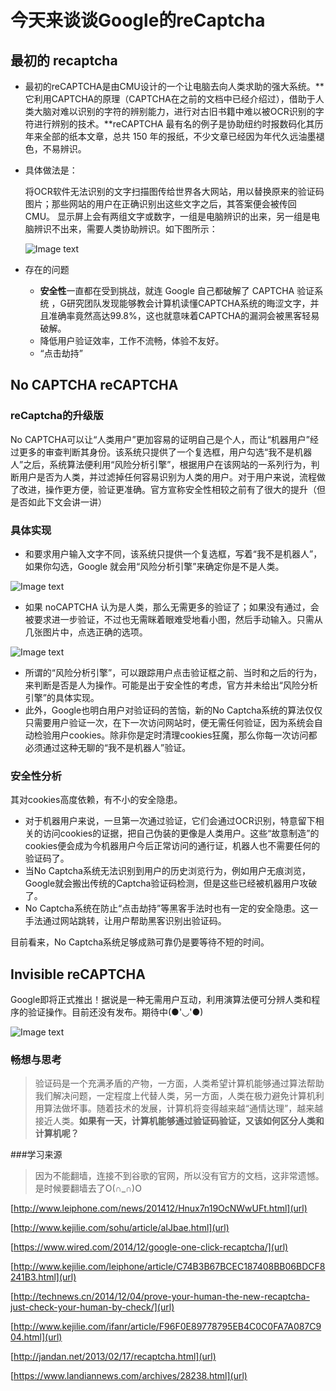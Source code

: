 # 今天来谈谈Google的reCaptcha

## 最初的 recaptcha

* 最初的reCAPTCHA是由CMU设计的一个让电脑去向人类求助的强大系统。**它利用CAPTCHA的原理（CAPTCHA在之前的文档中已经介绍过），借助于人类大脑对难以识别的字符的辨别能力，进行对古旧书籍中难以被OCR识别的字符进行辨别的技术。**reCAPTCHA 最有名的例子是协助纽约时报数码化其历年来全部的纸本文章，总共 150 年的报纸，不少文章已经因为年代久远油墨褪色，不易辨识。

* 具体做法是：
	
	将OCR软件无法识别的文字扫描图传给世界各大网站，用以替换原来的验证码图片；那些网站的用户在正确识别出这些文字之后，其答案便会被传回CMU。 显示屏上会有两组文字或数字，一组是电脑辨识的出来，另一组是电脑辨识不出来，需要人类协助辨识。如下图所示：
 
	![Image text](https://github.com/Zhaojytt/ns/blob/master/2016-2/zjy/img_folder/1.jpg)

* 存在的问题
	
	* **安全性**一直都在受到挑战，就连 Google 自己都破解了 CAPTCHA 验证系统 ，G研究团队发现能够教会计算机读懂CAPTCHA系统的晦涩文字，并且准确率竟然高达99.8%，这也就意味着CAPTCHA的漏洞会被黑客轻易破解。
	* 降低用户验证效率，工作不流畅，体验不友好。
	* “点击劫持”
	
## No CAPTCHA reCAPTCHA
### reCaptcha的升级版

No CAPTCHA可以让“人类用户”更加容易的证明自己是个人，而让“机器用户”经过更多的审查判断其身份。该系统只提供了一个复选框，用户勾选“我不是机器人”之后，系统算法便利用“风险分析引擎”，根据用户在该网站的一系列行为，判断用户是否为人类，并过滤掉任何容易识别为人类的用户。对于用户来说，流程做了改进，操作更方便，验证更准确。官方宣称安全性相较之前有了很大的提升（但是否如此下文会讲一讲）
	
### 具体实现

* 和要求用户输入文字不同，该系统只提供一个复选框，写着“我不是机器人”，如果你勾选，Google 就会用“风险分析引擎”来确定你是不是人类。	

![Image text](https://github.com/Zhaojytt/ns/blob/master/2016-2/zjy/img_folder/2.gif)

* 如果 noCAPTCHA 认为是人类，那么无需更多的验证了；如果没有通过，会被要求进一步验证，不过也无需眯着眼难受地看小图，然后手动输入。只需从几张图片中，点选正确的选项。

![Image text](https://github.com/Zhaojytt/ns/blob/master/2016-2/zjy/img_folder/3.png)
* 所谓的“风险分析引擎”，可以跟踪用户点击验证框之前、当时和之后的行为，来判断是否是人为操作。可能是出于安全性的考虑，官方并未给出“风险分析引擎”的具体实现。
* 此外，Google也明白用户对验证码的苦恼，新的No Captcha系统的算法仅仅只需要用户验证一次，在下一次访问网站时，便无需任何验证，因为系统会自动检验用户cookies。除非你是定时清理cookies狂魔，那么你每一次访问都必须通过这种无聊的“我不是机器人”验证。

### 安全性分析

其对cookies高度依赖，有不小的安全隐患。

* 对于机器用户来说，一旦第一次通过验证，它们会通过OCR识别，特意留下相关的访问cookies的证据，把自己伪装的更像是人类用户。这些“故意制造”的cookies便会成为今机器用户今后正常访问的通行证，机器人也不需要任何的验证码了。
* 当No Captcha系统无法识别到用户的历史浏览行为，例如用户无痕浏览，Google就会搬出传统的Captcha验证码检测，但是这些已经被机器用户攻破了。
* No Captcha系统在防止“点击劫持”等黑客手法时也有一定的安全隐患。这一手法通过网站跳转，让用户帮助黑客识别出验证码。


目前看来，No Captcha系统足够成熟可靠仍是要等待不短的时间。



## Invisible reCAPTCHA
 Google即将正式推出！据说是一种无需用户互动，利用演算法便可分辨人类和程序的验证操作。目前还没有发布。期待中(●'◡'●)

![Image text](https://github.com/Zhaojytt/ns/blob/master/2016-2/zjy/img_folder/4.png)
### 畅想与思考
>验证码是一个充满矛盾的产物，一方面，人类希望计算机能够通过算法帮助我们解决问题，一定程度上代替人类，另一方面，人类在极力避免计算机利用算法做坏事。随着技术的发展，计算机将变得越来越“通情达理”，越来越接近人类。**如果有一天，计算机能够通过验证码验证，又该如何区分人类和计算机呢？**

###学习来源
> 因为不能翻墙，连接不到谷歌的官网，所以没有官方的文档，这非常遗憾。是时候要翻墙去了O(∩_∩)O

[http://www.leiphone.com/news/201412/Hnux7n19OcNWwUFt.html](url)

[http://www.kejilie.com/sohu/article/aIJbae.html](url)

[https://www.wired.com/2014/12/google-one-click-recaptcha/](url)

[http://www.kejilie.com/leiphone/article/C74B3B67BCEC187408BB06BDCF8241B3.html](url)

[http://technews.cn/2014/12/04/prove-your-human-the-new-recaptcha-just-check-your-human-by-check/](url)

[http://www.kejilie.com/ifanr/article/F96F0E89778795EB4C0C0FA7A087C904.html](url)

[http://jandan.net/2013/02/17/recaptcha.html](url)

[https://www.landiannews.com/archives/28238.html](url)
